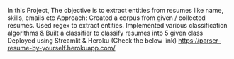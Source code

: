 In this Project, The objective is to extract entities from resumes like name, skills, emails etc
Approach:
Created a corpus from given / collected resumes.
Used regex to extract entities.
Implemented various classification algorithms & Built a classifier to classify resumes into 5 given class
Deployed using Streamlit & Heroku (Check the below link)
https://parser-resume-by-yourself.herokuapp.com/
